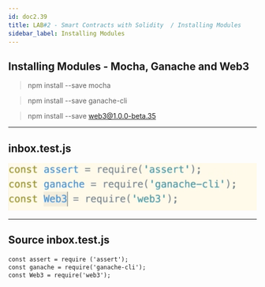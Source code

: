 ```yaml
---
id: doc2.39
title: LAB#2 - Smart Contracts with Solidity  / Installing Modules
sidebar_label: Installing Modules
---
```


## Installing Modules - Mocha, Ganache and Web3


> npm install --save mocha

> npm install --save ganache-cli

> npm install --save web3@1.0.0-beta.35



---
## inbox.test.js


![alt text](.\assets\Imagem39_1.jpg)




---

## Source inbox.test.js

```
const assert = require ('assert');
const ganache = require('ganache-cli');
const Web3 = require('web3');

```
